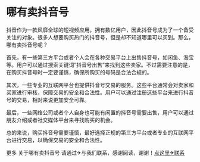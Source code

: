 # 哪有卖抖音号

抖音作为一款风靡全球的短视频应用，拥有数亿用户，因此抖音号成为了一个备受关注的对象。很多人想要购买热门的抖音号，但是却不知道哪里可以买到。那么，哪有卖抖音号呢？

首先，有一些第三方平台或者个人会在各种交易平台上出售抖音号，如闲鱼、淘宝等。用户可以通过搜索关键词“抖音号出售”来找到这些卖家。不过需要注意的是，在购买抖音号时一定要谨慎，确保所购买的号码是合法合规的。

其次，一些专业的互联网平台也提供抖音号交易的服务。这些平台通常会对卖家和买家进行审核，保障交易的安全和合法性。用户可以通过注册这些平台来进行抖音号的交易，相对来说更加安全可靠。

最后，一些网络公司或者个人自身也可能有闲置的抖音号需要出售，用户可以通过朋友介绍或者社交媒体平台来寻找购买的机会。

总的来说，购买抖音号需要谨慎，最好选择正规的第三方平台或者专业的互联网平台进行交易，以确保交易的安全和合法性。

更多 关于哪有卖抖音号 请通过✈与我们联系，感谢阅读，谢谢！[点这里✈联系](https://lm.k02.cc)